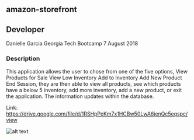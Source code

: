 ## amazon-storefront

## Developer
Danielle Garcia 
Georgia Tech Bootcamp 
7 August 2018

### Description
This application allows the user to chose from one of the five options, 
 View Products for Sale
  View Low Inventory
  Add to Inventory
  Add New Product
 End Session,
 they are then able to view all products, see which products have a below 5 inventory, add more inventory, add a new product, or exit the application. The information updates within the database. 

Link: 
https://drive.google.com/file/d/1RSHpPeKm7x1HCBw50LwA6jenQc5eqspc/view 

![alt text](../assets/database_reference)

